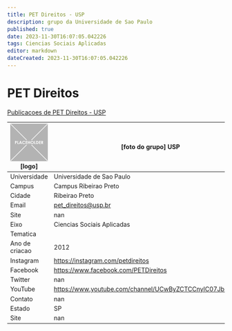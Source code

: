 ```yaml
---
title: PET Direitos - USP
description: grupo da Universidade de Sao Paulo
published: true
date: 2023-11-30T16:07:05.042226
tags: Ciencias Sociais Aplicadas
editor: markdown
dateCreated: 2023-11-30T16:07:05.042226
---
```


# PET Direitos

[Publicacoes de PET Direitos - USP](/atividade/44PETDireitosUSP/feed.md)

| ![placeholder.png](/placeholder.png) [logo] | [foto do grupo] USP         |
| ------------------------------------------- | ------------------------------------------------- |
| Universidade                                | Universidade de Sao Paulo      |
| Campus                                      | Campus Ribeirao Preto            |
| Cidade                                      | Ribeirao Preto             |
| Email                                       | pet_direitos@usp.br             |
| Site                                        | nan              |
| Eixo                                        | Ciencias Sociais Aplicadas              |
| Tematica                                    |           |
| Ano de criacao                              | 2012        |
| Instagram                                   | https://instagram.com/petdireitos         |
| Facebook                                    | https://www.facebook.com/PETDireitos          |
| Twitter                                     | nan           |
| YouTube                                     | https://www.youtube.com/channel/UCwByZCTCCnylC07JbNed4Fg           |
| Contato                                     | nan         |
| Estado                                      |  SP            |
| Site                                        | nan |

